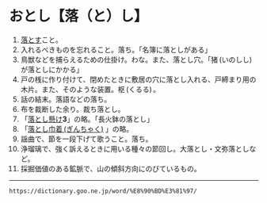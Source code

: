 # おとし【落（と）し】

1. [落とす](おとす（落とす）)こと。
2. 入れるべきものを忘れること。落ち。「名簿に落としがある」
3. 鳥獣などを捕らえるための仕掛け。わな。また、落とし穴。「猪 (いのしし) が落としにかかる」
4. 戸の桟に作り付けて、閉めたときに敷居の穴に落とし入れる、戸締まり用の木片。また、そのような装置。枢 (くるる) 。
5. 話の結末。落語などの落ち。
6. 布を裁断した余り。裁ち落とし。
7. 「[落とし懸け](https://dictionary.goo.ne.jp/word/%E8%90%BD%E3%81%97%E6%87%B8%E3%81%91/#jn-32034)**3**」の略。「長火鉢の落とし」
8. 「[落とし巾着 (ぎんちゃく)](https://dictionary.goo.ne.jp/word/%E8%90%BD%E3%81%97%E5%B7%BE%E7%9D%80/#jn-32037) 」の略。
9. 謡曲で、節を一段下げて歌うこと。落ち。
10. 浄瑠璃で、強く訴えるときに用いる種々の節回し。大落とし・文弥落としなど。
11. 採掘価値のある鉱脈で、山の傾斜方向にのびているもの。

---
`https://dictionary.goo.ne.jp/word/%E8%90%BD%E3%81%97/`